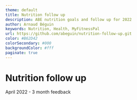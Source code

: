 ```yaml
---
theme: default
title: Nutrition follow up
description: ABE nutrition goals and follow up for 2022
author: Arnaud Béguin
keywords: Nutrition, Health, MyFitnessPal
url: https://github.com/abeguin/nutrition-follow-up.git
color: #B62D42
colorSecondary: #000
backgroundColor: #fff
paginate: true
---
```


# Nutrition follow up

April 2022 - 3 month feedback
